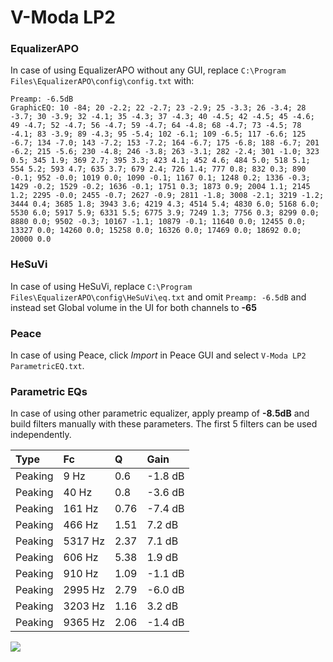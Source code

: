 # V-Moda LP2

### EqualizerAPO
In case of using EqualizerAPO without any GUI, replace `C:\Program Files\EqualizerAPO\config\config.txt`
with:
```
Preamp: -6.5dB
GraphicEQ: 10 -84; 20 -2.2; 22 -2.7; 23 -2.9; 25 -3.3; 26 -3.4; 28 -3.7; 30 -3.9; 32 -4.1; 35 -4.3; 37 -4.3; 40 -4.5; 42 -4.5; 45 -4.6; 49 -4.7; 52 -4.7; 56 -4.7; 59 -4.7; 64 -4.8; 68 -4.7; 73 -4.5; 78 -4.1; 83 -3.9; 89 -4.3; 95 -5.4; 102 -6.1; 109 -6.5; 117 -6.6; 125 -6.7; 134 -7.0; 143 -7.2; 153 -7.2; 164 -6.7; 175 -6.8; 188 -6.7; 201 -6.2; 215 -5.6; 230 -4.8; 246 -3.8; 263 -3.1; 282 -2.4; 301 -1.0; 323 0.5; 345 1.9; 369 2.7; 395 3.3; 423 4.1; 452 4.6; 484 5.0; 518 5.1; 554 5.2; 593 4.7; 635 3.7; 679 2.4; 726 1.4; 777 0.8; 832 0.3; 890 -0.1; 952 -0.0; 1019 0.0; 1090 -0.1; 1167 0.1; 1248 0.2; 1336 -0.3; 1429 -0.2; 1529 -0.2; 1636 -0.1; 1751 0.3; 1873 0.9; 2004 1.1; 2145 1.2; 2295 -0.0; 2455 -0.7; 2627 -0.9; 2811 -1.8; 3008 -2.1; 3219 -1.2; 3444 0.4; 3685 1.8; 3943 3.6; 4219 4.3; 4514 5.4; 4830 6.0; 5168 6.0; 5530 6.0; 5917 5.9; 6331 5.5; 6775 3.9; 7249 1.3; 7756 0.3; 8299 0.0; 8880 0.0; 9502 -0.3; 10167 -1.1; 10879 -0.1; 11640 0.0; 12455 0.0; 13327 0.0; 14260 0.0; 15258 0.0; 16326 0.0; 17469 0.0; 18692 0.0; 20000 0.0
```

### HeSuVi
In case of using HeSuVi, replace `C:\Program Files\EqualizerAPO\config\HeSuVi\eq.txt` and omit `Preamp:
-6.5dB` and instead set Global volume in the UI for both channels to **-65**

### Peace
In case of using Peace, click *Import* in Peace GUI and select `V-Moda LP2 ParametricEQ.txt`.

### Parametric EQs
In case of using other parametric equalizer, apply preamp of **-8.5dB** and build filters manually with
these parameters. The first 5 filters can be used independently.

| Type    | Fc      |    Q | Gain    |
|:--------|:--------|:-----|:--------|
| Peaking | 9 Hz    | 0.6  | -1.8 dB |
| Peaking | 40 Hz   | 0.8  | -3.6 dB |
| Peaking | 161 Hz  | 0.76 | -7.4 dB |
| Peaking | 466 Hz  | 1.51 | 7.2 dB  |
| Peaking | 5317 Hz | 2.37 | 7.1 dB  |
| Peaking | 606 Hz  | 5.38 | 1.9 dB  |
| Peaking | 910 Hz  | 1.09 | -1.1 dB |
| Peaking | 2995 Hz | 2.79 | -6.0 dB |
| Peaking | 3203 Hz | 1.16 | 3.2 dB  |
| Peaking | 9365 Hz | 2.06 | -1.4 dB |

![](https://raw.githubusercontent.com/jaakkopasanen/AutoEq/master/results/headphonecom/sbaf-serious/V-Moda%20LP2/V-Moda%20LP2.png)